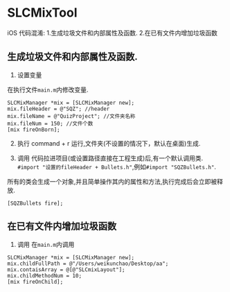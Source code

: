 # SLCMixTool

iOS 代码混淆:
1.生成垃圾文件和内部属性及函数.
2.在已有文件内增加垃圾函数

## 生成垃圾文件和内部属性及函数.
1.  设置变量

在执行文件`main.m`内修改变量.
```
SLCMixManager *mix = [SLCMixManager new];
mix.fileHeader = @"SQZ"; //header
mix.fileName = @"QuizProject"; //文件夹名称
mix.fileNum = 150; //文件个数
[mix fireOnBorn];
```

2. 执行
 command + r 运行,文件夹(不设置的情况下，默认在桌面)生成.

3. 调用
代码拉进项目(或设置路径直接在工程生成)后,有一个默认调用类.
`#import "设置的fileHeader + Bullets.h"`,例如`#import "SQZBullets.h"`.

所有的类会生成一个对象,并且简单操作其内的属性和方法,执行完成后会立即被释放.
```
[SQZBullets fire];
```

##  在已有文件内增加垃圾函数
1. 调用 
在`main.m`内调用
```
SLCMixManager *mix = [SLCMixManager new];
mix.childFullPath = @"/Users/weikunchao/Desktop/aa";
mix.contaisArray = @[@"SLCmixLayout"];
mix.childMethodNum = 10;
[mix fireOnChild];
```


